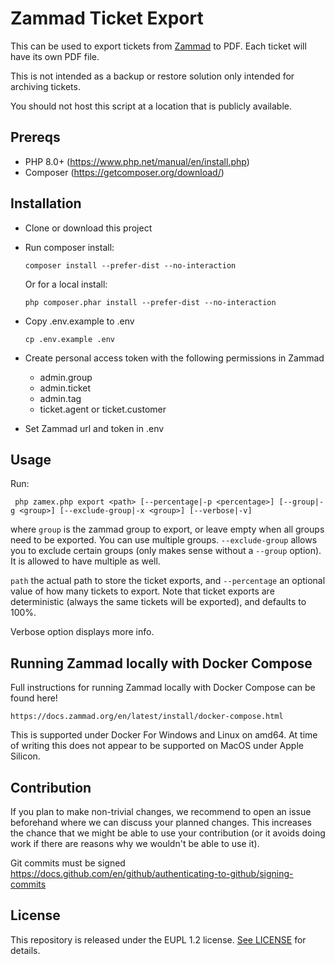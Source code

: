 # Zammad Ticket Export

This can be used to export tickets from [Zammad](https://zammad.org) to PDF.
Each ticket will have its own PDF file.

This is not intended as a backup or restore solution only intended for archiving tickets.

You should not host this script at a location that is publicly available.

## Prereqs

- PHP 8.0+ (https://www.php.net/manual/en/install.php)
- Composer (https://getcomposer.org/download/)

## Installation

- Clone or download this project
- Run composer install:
    ```
    composer install --prefer-dist --no-interaction
    ```
  Or for a local install:
    ```
    php composer.phar install --prefer-dist --no-interaction
    ```
- Copy .env.example to .env

    ```
    cp .env.example .env
    ```
- Create personal access token with the following permissions in Zammad
    - admin.group
    - admin.ticket
    - admin.tag
    - ticket.agent or ticket.customer
- Set Zammad url and token in .env

## Usage

Run:

     php zamex.php export <path> [--percentage|-p <percentage>] [--group|-g <group>] [--exclude-group|-x <group>] [--verbose|-v]

where `group` is the zammad group to export, or leave empty when all groups need to be exported.
You can use multiple groups. `--exclude-group` allows you to exclude certain groups (only makes sense
without a `--group` option). It is allowed to have multiple as well.

`path` the actual path to store the ticket exports, and `--percentage` an optional value of how
many tickets to export. Note that ticket exports are deterministic (always the same tickets will
be exported), and defaults to 100%.

Verbose option displays more info.

## Running Zammad locally with Docker Compose

Full instructions for running Zammad locally with Docker Compose can be found here!

    https://docs.zammad.org/en/latest/install/docker-compose.html

This is supported under Docker For Windows and Linux on amd64. At time of writing this does not appear to be supported on MacOS under Apple Silicon.

## Contribution

If you plan to make non-trivial changes, we recommend to open an issue beforehand where we can discuss your planned changes. This increases the chance that we might be able to use your contribution (or it avoids doing work if there are reasons why we wouldn't be able to use it).

Git commits must be signed https://docs.github.com/en/github/authenticating-to-github/signing-commits

## License

This repository is released under the EUPL 1.2 license. [See LICENSE](LICENSE.TXT) for details.
